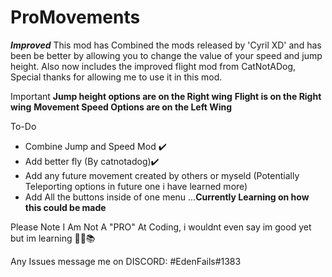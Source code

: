 # ProMovements
***Improved***
This mod has Combined the mods released by 'Cyril XD' and has been be better by allowing you to change the value of your speed and jump height.
Also now includes the improved flight mod from CatNotADog, Special thanks for allowing me to use it in this mod.

Important
**Jump height options are on the Right wing**
**Flight is on the Right wing**
**Movement Speed Options are on the Left Wing**



To-Do
- Combine Jump and Speed Mod ✔️
- Add better fly (By catnotadog)✔️
- Add any future movement created by others or myseld (Potentially Teleporting options in future one i have learned more)
- Add All the buttons inside of one menu ...**Currently Learning on how this could be made**




Please Note I Am Not A "PRO" At Coding, i wouldnt even say im good yet but im learning 🤷‍♂️📚

Any Issues message me on DISCORD:
                                  #EdenFails#1383
